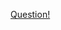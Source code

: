 <a href="https://quera.ir/problemset/contest/10636/%D8%B3%D8%A4%D8%A7%D9%84-%DA%A9%D8%A7%D8%B1%D9%85%D9%86%D8%AF-%D8%B2%DB%8C%D8%A7%D8%AF%DB%8C">Question!</a>